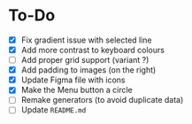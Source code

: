 # To-Do

- [x] Fix gradient issue with selected line
- [x] Add more contrast to keyboard colours
- [ ] Add proper grid support (variant ?)
- [x] Add padding to images (on the right)
- [x] Update Figma file with icons
- [x] Make the Menu button a circle
- [ ] Remake generators (to avoid duplicate data)
- [ ] Update `README.md`